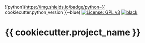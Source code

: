 ![python](https://img.shields.io/badge/python-{{ cookiecutter.python_version }}-blue)
[![License: GPL v3](https://img.shields.io/badge/License-GPLv3-blue.svg)](LICENSE)
[![black](https://img.shields.io/badge/code%20style-black-000000.svg)](https://github.com/psf/black)
# {{ cookiecutter.project_name }}
